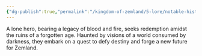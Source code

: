 ```yaml
---
{"dg-publish":true,"permalink":"/kingdom-of-zemland/5-lore/notable-historic-characters/last-dragon-slayer/"}
---
```


A lone hero, bearing a legacy of blood and fire, seeks redemption amidst the ruins of a forgotten age. Haunted by visions of a world consumed by darkness, they embark on a quest to defy destiny and forge a new future for Zemland.